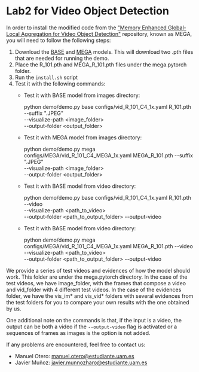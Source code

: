 # Lab2 for Video Object Detection

In order to install the modified code from the ["Memory Enhanced Global-Local Aggregation for Video Object Detection"](https://arxiv.org/abs/2003.12063) repository, known as MEGA, you will need to follow the following steps:

1. Download the [BASE](https://drive.google.com/file/d/1W17f9GC60rHU47lUeOEfU--Ra-LTw3Tq/view?usp=sharing) and [MEGA](https://drive.google.com/file/d/1ZnAdFafF1vW9Lnpw-RPF1AD_csw61lBY/view?usp=sharing) models. This will download two .pth files that are needed for running the demo.
2. Place the R_101.pth and MEGA_R_101.pth files under the mega.pytorch folder.
3. Run the `install.sh` script
4. Test it with the following commands:
    * Test it with BASE model from images directory:
    
        python demo/demo.py base configs/vid_R_101_C4_1x.yaml R_101.pth --suffix ".JPEG"\
            --visualize-path <image_folder> \
            --output-folder <output_folder>

    * Test it with MEGA model from images directory:

        python demo/demo.py mega configs/MEGA/vid_R_101_C4_MEGA_1x.yaml MEGA_R_101.pth --suffix ".JPEG"\
            --visualize-path <image_folder> \
            --output-folder <output_folder>

    * Test it with BASE model from video directory:
    
        python demo/demo.py base configs/vid_R_101_C4_1x.yaml R_101.pth  --video\
            --visualize-path <path_to_video> \
            --output-folder <path_to_output_folder> --output-video

    * Test it with BASE model from video directory:
    
        python demo/demo.py mega configs/MEGA/vid_R_101_C4_MEGA_1x.yaml MEGA_R_101.pth  --video\
            --visualize-path <path_to_video> \
            --output-folder <path_to_output_folder> --output-video

We provide a series of test videos and evidences of how the model should work. This folder are under the mega.pytorch directory. In the case of the test videos, we have image_folder, with the frames that compose a video and vid_folder with 4 different test videos. In the case of the evidences folder, we have the vis_im* and vis_vid* folders with several evidences from the test folders for you to compare your own results with the one obtained by us.

One additional note on the commands is that, if the input is a video, the output can be both a video if the `--output-video` flag is activated or a sequences of frames as images is the option is not added.

If any problems are encountered, feel free to contact us:

* Manuel Otero: manuel.otero@estudiante.uam.es
* Javier Muñoz: javier.munnozharo@estudiante.uam.es

    
